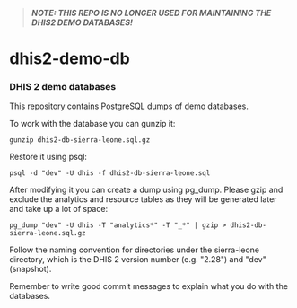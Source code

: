 >***NOTE: THIS REPO IS NO LONGER USED FOR MAINTAINING THE DHIS2 DEMO DATABASES!***

# dhis2-demo-db

### DHIS 2 demo databases

This repository contains PostgreSQL dumps of demo databases.

To work with the database you can gunzip it:

	gunzip dhis2-db-sierra-leone.sql.gz
	
Restore it using psql:

	psql -d "dev" -U dhis -f dhis2-db-sierra-leone.sql

After modifying it you can create a dump using pg_dump. Please gzip and exclude the analytics and resource tables as they will be generated later and take up a lot of space:

	pg_dump "dev" -U dhis -T "analytics*" -T "_*" | gzip > dhis2-db-sierra-leone.sql.gz

Follow the naming convention for directories under the sierra-leone directory, which is the DHIS 2 version number (e.g. "2.28") and "dev" (snapshot).

Remember to write good commit messages to explain what you do with the databases.
